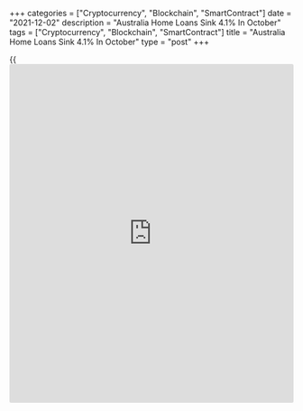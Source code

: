 +++
categories = ["Cryptocurrency", "Blockchain", "SmartContract"]
date = "2021-12-02"
description = "Australia Home Loans Sink 4.1% In October"
tags = ["Cryptocurrency", "Blockchain", "SmartContract"]
title = "Australia Home Loans Sink 4.1% In October"
type = "post"
+++

{{<iframe id="large-banner" src="https://www.bounty.group/#slide=13.0" width="100%" height="600" scrolling="no" style="border: 0px solid rgb(216, 221, 230); border-radius: 3px;">}}

The value of owner-occupied home loans in Australia was down a
seasonally adjusted 4.1 percent on month in October, the Australian
Bureau of Statistics said on Thursday - coming in at A$19.84 billion.

That missed forecasts for an increase of 1.0 percent following the 2.7
percent decline in September.

Investment lending was up 1.1 percent to A$9.73 billion after gaining
1.4 percent in the previous month.

Overall home loans were worth A$29.57 billion, down 2.5 percent on
month.

On a yearly basis, owner occupied loans were up 15.1 percent, investment
lending skyrocketed 89.6 percent and overall lending surged 32.2
percent.

For comments and feedback [contact](https://www.playgroundfx.com/contact/): editorial@rtt[news](https://www.letsplayfx.com/blog/forex-news-website/).com

[Economic News][1]

 **What parts of the world are seeing the best (and worst) economic
performances lately? Click[here][2] to check out our [Econ Scorecard][2]
and find out! See up-to-the-moment [ranking](https://www.playgroundfx.com/blog/crypto-exchange-ranking/)s for the best and worst
performers in [GDP][3], [unemployment rate][4], [inflation][5] and much
more.**

   1. www.rtt[news](https://www.letsplayfx.com/blog/forex-news-website/).com/Content/EconomicNews.aspx
   2. www.rtt[news](https://www.letsplayfx.com/blog/forex-news-website/).com/economic-scorecard/world-rank/unemployment-rate/highest-performance.aspx
   3. www.rtt[news](https://www.letsplayfx.com/blog/forex-news-website/).com/economic-scorecard/world-rank/GDP/highest-performance.aspx
   4. www.rtt[news](https://www.letsplayfx.com/blog/forex-news-website/).com/economic-scorecard/world-rank/unemployment-rate/lowest-performance.aspx
   5. www.rtt[news](https://www.letsplayfx.com/blog/forex-news-website/).com/economic-scorecard/world-rank/CPI/highest-performance.aspx